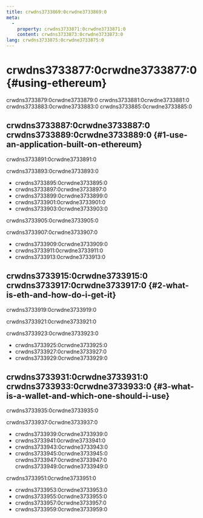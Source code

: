 ```yaml
---
title: crwdns3733869:0crwdne3733869:0
meta:
  - 
    property: crwdns3733871:0crwdne3733871:0
    content: crwdns3733873:0crwdne3733873:0
lang: crwdns3733875:0crwdne3733875:0
---
```


# crwdns3733877:0crwdne3733877:0 {#using-ethereum}

<div class="featured">

crwdns3733879:0crwdne3733879:0 crwdns3733881:0crwdne3733881:0 crwdns3733883:0crwdne3733883:0 crwdns3733885:0crwdne3733885:0

</div>

## crwdns3733887:0crwdne3733887:0 crwdns3733889:0crwdne3733889:0 {#1-use-an-application-built-on-ethereum}

crwdns3733891:0crwdne3733891:0

crwdns3733893:0crwdne3733893:0

- crwdns3733895:0crwdne3733895:0
- crwdns3733897:0crwdne3733897:0
- crwdns3733899:0crwdne3733899:0
- crwdns3733901:0crwdne3733901:0
- crwdns3733903:0crwdne3733903:0

crwdns3733905:0crwdne3733905:0

crwdns3733907:0crwdne3733907:0

- crwdns3733909:0crwdne3733909:0
- crwdns3733911:0crwdne3733911:0
- crwdns3733913:0crwdne3733913:0

## crwdns3733915:0crwdne3733915:0 crwdns3733917:0crwdne3733917:0 {#2-what-is-eth-and-how-do-i-get-it}

crwdns3733919:0crwdne3733919:0

crwdns3733921:0crwdne3733921:0

crwdns3733923:0crwdne3733923:0

- crwdns3733925:0crwdne3733925:0
- crwdns3733927:0crwdne3733927:0
- crwdns3733929:0crwdne3733929:0

## crwdns3733931:0crwdne3733931:0 crwdns3733933:0crwdne3733933:0 {#3-what-is-a-wallet-and-which-one-should-i-use}

crwdns3733935:0crwdne3733935:0

crwdns3733937:0crwdne3733937:0

- crwdns3733939:0crwdne3733939:0
- crwdns3733941:0crwdne3733941:0
- crwdns3733943:0crwdne3733943:0
- crwdns3733945:0crwdne3733945:0 crwdns3733947:0crwdne3733947:0 crwdns3733949:0crwdne3733949:0

crwdns3733951:0crwdne3733951:0

- crwdns3733953:0crwdne3733953:0
- crwdns3733955:0crwdne3733955:0
- crwdns3733957:0crwdne3733957:0
- crwdns3733959:0crwdne3733959:0
